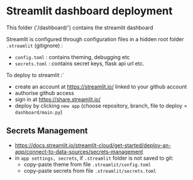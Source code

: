 # Streamlit dashboard deployment

This folder ('/dashboard/') contains the streamlit dashboard 

Streamlit is configured through configuration files in a hidden root folder `.streamlit` (gitignore) :
- `config.toml` : contains theming, debugging etc
- `secrets.toml` : contains secret keys, flask api url etc.

To deploy to streamlit :`
- create an account at <https://streamlit.io/> linked to your github account
- authorise github access
- sign in at <https://share.streamlit.io/>
- deploy by clicking `new app` (choose repository, branch, file to deploy = `dashboard/main.py`)

## Secrets Management

- <https://docs.streamlit.io/streamlit-cloud/get-started/deploy-an-app/connect-to-data-sources/secrets-management>
- in `app settings, secrets`, if `.streamlit` folder is not saved to git:
  - copy-paste theme from file `.streamlit/config.toml`
  - copy-paste secrets from file `.streamlit/secrets.toml`
